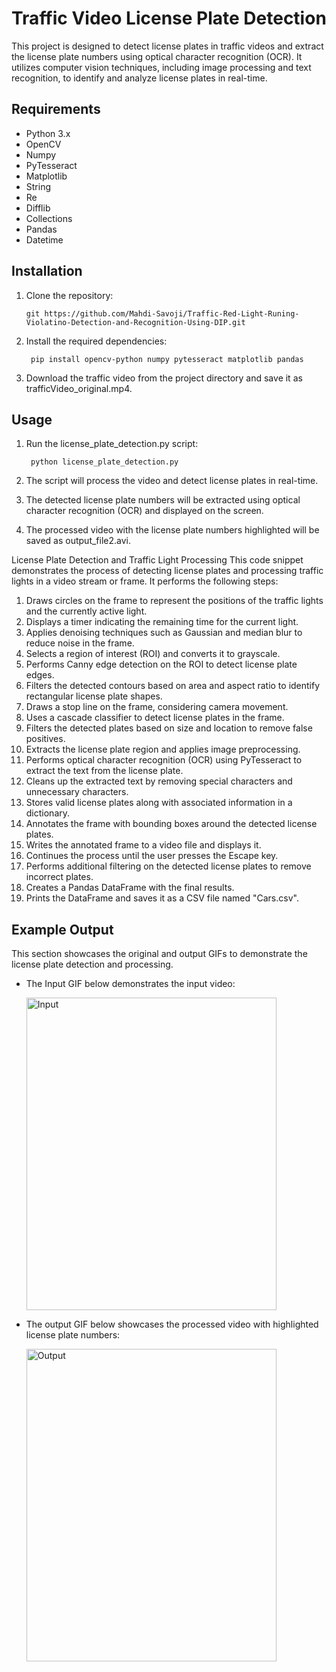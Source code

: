 # Traffic Video License Plate Detection

This project is designed to detect license plates in traffic videos and extract the license plate numbers using optical character recognition (OCR). It utilizes computer vision techniques, including image processing and text recognition, to identify and analyze license plates in real-time.
## Requirements

- Python 3.x
- OpenCV
- Numpy
- PyTesseract
- Matplotlib
- String
- Re
- Difflib
- Collections
- Pandas
- Datetime

## Installation

1. Clone the repository:

   ```shell
   git https://github.com/Mahdi-Savoji/Traffic-Red-Light-Runing-Violatino-Detection-and-Recognition-Using-DIP.git

2. Install the required dependencies:

   ```shell
    pip install opencv-python numpy pytesseract matplotlib pandas

3. Download the traffic video from the project directory and save it as trafficVideo_original.mp4.

## Usage

1. Run the license_plate_detection.py script:

   ```shell
    python license_plate_detection.py

2. The script will process the video and detect license plates in real-time.

3. The detected license plate numbers will be extracted using optical character recognition (OCR) and displayed on the screen.

4. The processed video with the license plate numbers highlighted will be saved as output_file2.avi.



License Plate Detection and Traffic Light Processing
This code snippet demonstrates the process of detecting license plates and processing traffic lights in a video stream or frame. It performs the following steps:

1. Draws circles on the frame to represent the positions of the traffic lights and the currently active light.
2. Displays a timer indicating the remaining time for the current light.
3. Applies denoising techniques such as Gaussian and median blur to reduce noise in the frame.
4. Selects a region of interest (ROI) and converts it to grayscale.
5. Performs Canny edge detection on the ROI to detect license plate edges.
6. Filters the detected contours based on area and aspect ratio to identify rectangular license plate shapes.
7. Draws a stop line on the frame, considering camera movement.
8. Uses a cascade classifier to detect license plates in the frame.
9. Filters the detected plates based on size and location to remove false positives.
10. Extracts the license plate region and applies image preprocessing.
11. Performs optical character recognition (OCR) using PyTesseract to extract the text from the license plate.
12. Cleans up the extracted text by removing special characters and unnecessary characters.
13. Stores valid license plates along with associated information in a dictionary.
14. Annotates the frame with bounding boxes around the detected license plates.
15. Writes the annotated frame to a video file and displays it.
16. Continues the process until the user presses the Escape key.
17. Performs additional filtering on the detected license plates to remove incorrect plates.
18. Creates a Pandas DataFrame with the final results.
19. Prints the DataFrame and saves it as a CSV file named "Cars.csv".

## Example Output

This section showcases the original and output GIFs to demonstrate the license plate detection and processing.

- The Input GIF below demonstrates the input video:

   <img src="Test/original.gif" alt="Input" width="400" height="500">

- The output GIF below showcases the processed video with highlighted license plate numbers:

   <img src="Test/output.gif" alt="Output" width="400" height="500">
